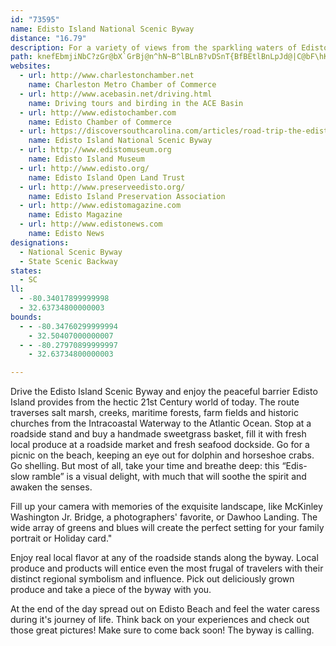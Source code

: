 ```yaml
---
id: "73595"
name: Edisto Island National Scenic Byway
distance: "16.79"
description: For a variety of views from the sparkling waters of Edisto Bay to the green foliage native to the South, drive the Edisto Island Scenic Byway on SC 174.
path: knefEbmjiNbC?zGr@bX`GrBj@n^hN~B^lBLnB?vDSnT{BfBEtlBnLpJd@|C@bF\hKfArk@jDxCIbEg@fB_@|CgArDmBvDkDnCgDhAwBxAuD|@yChAmGTuDt@aw@RsENuAx@eDxAaDzIgMjAaC|AsEd@yBb@mDRmECsF}H}x@qEeb@[uK?qBd@gHlIol@bAgGr@gCl@yAdFmJ|AeDrOmXx@iAnC{B|B{@xQsDrTaFhW_HdB]`EYbCGrFJxr@rCrEx@`DfArE~B~CfCpBxBbClDxBpEtR`e@vBzDbB~BhArAhDrClC`BbDvA~Aj@fG~@hCLpVErAPxA^t@Rz_@rUlChAvB^rG@fjAa@zB]pAa@tSaKrAe@~AgA
websites:
  - url: http://www.charlestonchamber.net
    name: Charleston Metro Chamber of Commerce
  - url: http://www.acebasin.net/driving.html
    name: Driving tours and birding in the ACE Basin
  - url: http://www.edistochamber.com
    name: Edisto Chamber of Commerce
  - url: https://discoversouthcarolina.com/articles/road-trip-the-edisto-island-national-scenic-byway
    name: Edisto Island National Scenic Byway
  - url: http://www.edistomuseum.org
    name: Edisto Island Museum
  - url: http://www.edisto.org/
    name: Edisto Island Open Land Trust
  - url: http://www.preserveedisto.org/
    name: Edisto Island Preservation Association
  - url: http://www.edistomagazine.com
    name: Edisto Magazine
  - url: http://www.edistonews.com
    name: Edisto News
designations:
  - National Scenic Byway
  - State Scenic Backway
states:
  - SC
ll:
  - -80.34017899999998
  - 32.63734800000003
bounds:
  - - -80.34760299999994
    - 32.50407000000007
  - - -80.27970899999997
    - 32.63734800000003

---
```


Drive the Edisto Island Scenic Byway and enjoy the peaceful barrier Edisto Island provides from the hectic 21st Century world of today.  The route traverses salt marsh, creeks, maritime forests, farm fields and historic churches from the Intracoastal Waterway to the Atlantic Ocean. Stop at a roadside stand and buy a handmade sweetgrass basket, fill it with fresh local produce at a roadside market and fresh seafood dockside. Go for a picnic on the beach, keeping an eye out for dolphin and horseshoe crabs. Go shelling. But most of all, take your time and breathe deep: this “Edis-slow ramble” is a visual delight, with much that will soothe the spirit and awaken the senses.

Fill up your camera with memories of the exquisite landscape, like McKinley Washington Jr. Bridge, a photographers' favorite, or Dawhoo Landing.  The wide array of greens and blues will create the perfect setting for your family portrait or Holiday card."

Enjoy real local flavor at any of the roadside stands along the byway.  Local produce and products will entice even the most frugal of travelers with their distinct regional symbolism and influence.  Pick out deliciously grown produce and take a piece of the byway with you.

At the end of the day spread out on Edisto Beach and feel the water caress during it's journey of life.  Think back on your experiences and check out those great pictures!  Make sure to come back soon!  The byway is calling.
